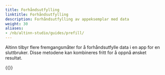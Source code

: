 ```yaml
---
title: Forhåndsutfylling
linktitle: Forhåndsutfylling
description: Forhåndsutfylling av appeksemplar med data
weight: 30
aliases:
- /nb/altinn-studio/guides/prefill/
---
```

Altinn tilbyr flere fremgangsmåter for å forhåndsutfylle data i en app for en sluttbruker.
Disse metodene kan kombineres fritt for å oppnå ønsket resultat.

{{<children />}}
